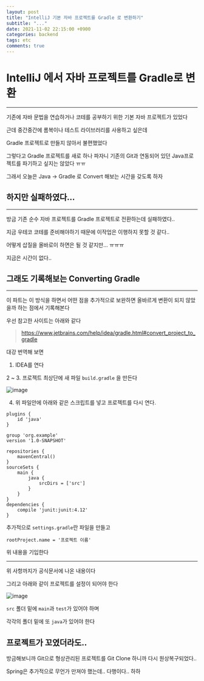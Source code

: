 ```yaml
---
layout: post
title: "IntelliJ 기본 자바 프로젝트를 Gradle 로 변환하기"
subtitle: "..."
date: 2021-11-02 22:15:00 +0900
categories: backend
tags: etc
comments: true
---
```


# IntelliJ 에서 자바 프로젝트를 Gradle로 변환

---

기존에 자바 문법을 연습하거나 코테를 공부하기 위한 기본 자바 프로젝트가 있었다

근데 중간중간에 롬복이나 테스트 라이브러리를 사용하고 싶은데

Gradle 프로젝트로 만들지 않아서 불편했었다

그렇다고 Gradle 프로젝트를 새로 하나 파자니 기존의 Git과 연동되어 있던 Java프로젝트를 파기하고 싶지는 않았다 ㅠㅠ

그래서 오늘은 Java -> Gradle 로 Convert 해보는 시간을 갖도록 하자

## 하지만 실패하였다...

---

방금 기존 순수 자바 프로젝트를 Gradle 프로젝트로 전환하는데 실패하였다..

지금 우테코 코테를 준비해야하기 때문에 이작업은 이행하지 못할 것 같다..

어떻게 삽질을 올바로이 하면은 될 것 같지만... ㅠㅠㅠ

지금은 시간이 없다..

## 그래도 기록해보는 Converting Gradle

---

이 파트는 이 방식을 하면서 어떤 점을 추가적으로 보완하면 올바르게 변환이 되지 않았을까 하는 점에서 기록해본다

우선 참고한 사이트는 아래와 같다

> https://www.jetbrains.com/help/idea/gradle.html#convert_project_to_gradle

대강 번역해 보면

1. IDEA를 연다

2 ~ 3. 프로젝트 최상단에 새 파일 `build.gradle` 을 만든다

![image](https://user-images.githubusercontent.com/66164361/142761090-5ee9fbf0-fd6e-4ea6-98c1-3db2c14abdfa.png)

4. 위 파일안에 아래와 같은 스크립트를 넣고 프로젝트를 다시 연다.

```
plugins {
    id 'java'
}

group 'org.example'
version '1.0-SNAPSHOT'

repositories {
    mavenCentral()
}
sourceSets {
    main {
        java {
            srcDirs = ['src']
        }
    }
}
dependencies {
    compile 'junit:junit:4.12'
}

```

추가적으로 `settings.gradle`란 파일을 만들고

```
rootProject.name = '프로젝트 이름'
```

위 내용을 기입한다

---

위 사항까지가 공식문서에 나온 내용이다

그리고 아래와 같이 프로젝트를 설정이 되어야 한다

![image](https://user-images.githubusercontent.com/66164361/142761026-6f2c8ce4-8c2d-488d-a719-76a2a35c1a34.png)

`src` 폴더 밑에 `main`과 `test`가 있어야 하며

각각의 폴더 밑에 또 `java`가 있어야 한다

## 프로젝트가 꼬였더라도..

방금해보니까 Git으로 형상관리된 프로젝트를 Git Clone 하니까 다시 원상복구되었다..

Spring은 추가적으로 무언가 만져야 했는데.. 다행이다.. 하하
